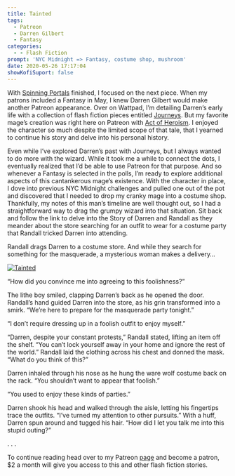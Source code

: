 ```yaml
---
title: Tainted
tags:
  - Patreon
  - Darren Gilbert
  - Fantasy
categories:
  - - Flash Fiction
prompt: 'NYC Midnight => Fantasy, costume shop, mushroom'
date: 2020-05-26 17:17:04
showKofiSuport: false
---
```


With [Spinning Portals](/archives/2020/05/20/spinning-portals/) finished, I focused on the next piece. When my patrons included a Fantasy in May, I knew Darren Gilbert would make another Patreon appearance. Over on Wattpad, I’m detailing Darren’s early life with a collection of flash fiction pieces entitled [Journeys](https://www.wattpad.com/story/193730653-darren-gilbert-journeys). But my favorite mage’s creation was right here on Patreon with [Act of Heroism](https://www.patreon.com/posts/25329787). I enjoyed the character so much despite the limited scope of that tale, that I yearned to continue his story and delve into his personal history.<!-- more -->

Even while I’ve explored Darren’s past with Journeys, but I always wanted to do more with the wizard. While it took me a while to connect the dots, I eventually realized that I’d be able to use Patreon for that purpose. And so whenever a Fantasy is selected in the polls, I’m ready to explore additional aspects of this cantankerous mage’s existence. With the character in place, I dove into previous NYC Midnight challenges and pulled one out of the pot and discovered that I needed to drop my cranky mage into a costume shop. Thankfully, my notes of this man’s timeline are well thought out, so I had a straightforward way to drag the grumpy wizard into that situation. Sit back and follow the link to delve into the Story of Darren and Randall as they meander about the store searching for an outfit to wear for a costume party that Randall tricked Darren into attending.

Randall drags Darren to a costume store. And while they search for something for the masquerade, a mysterious woman makes a delivery…


<div class="center">

[![Tainted](/images/patreon-flash-fiction/2020/tainted.jpg "Tainted")](https://www.patreon.com/posts/37546671)

</div>

“How did you convince me into agreeing to this foolishness?”

The lithe boy smiled, clapping Darren’s back as he opened the door. Randall’s hand guided Darren into the store, as his grin transformed into a smirk. “We’re here to prepare for the masquerade party tonight.”

“I don’t require dressing up in a foolish outfit to enjoy myself.”

“Darren, despite your constant protests,” Randall stated, lifting an item off the shelf. “You can’t lock yourself away in your home and ignore the rest of the world.” Randall laid the clothing across his chest and donned the mask. “What do you think of this?”

Darren inhaled through his nose as he hung the ware wolf costume back on the rack. “You shouldn’t want to appear that foolish.”

“You used to enjoy these kinds of parties.”

Darren shook his head and walked through the aisle, letting his fingertips trace the outfits. “I’ve turned my attention to other pursuits.” With a huff, Darren spun around and tugged his hair. “How did I let you talk me into this stupid outing?”

<div class="center story-ellipses">
.
.
.
</div>

<div>

To continue reading head over to my Patreon [page](https://www.patreon.com/posts/37546671) and become a patron, $2 a month will give you access to this and other flash fiction stories.

</div>